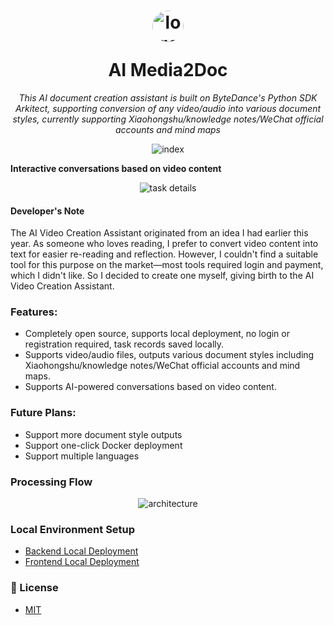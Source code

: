 <h1 align="center">
  <p>
  <img src="docs/images/logo.jpeg" alt="logo" width="50" height="50" style="border-radius: 50%;">
 </p>
  AI Media2Doc
</h1>
<p align="center">
    <em> This AI document creation assistant is built on ByteDance's Python SDK Arkitect, supporting conversion of any video/audio into various document styles, currently supporting Xiaohongshu/knowledge notes/WeChat official accounts and mind maps </em>
</p>

<p align="center">
    <img src="docs/images/index.png" alt="index">
</p>

**Interactive conversations based on video content**
<p align="center">
<img src="docs/images/task_details.png" alt="task details">
</p>

#### Developer's Note
The AI Video Creation Assistant originated from an idea I had earlier this year. As someone who loves reading, I prefer to convert video content into text for easier re-reading and reflection. However, I couldn't find a suitable tool for this purpose on the market—most tools required login and payment, which I didn't like. So I decided to create one myself, giving birth to the AI Video Creation Assistant.

### Features:
- Completely open source, supports local deployment, no login or registration required, task records saved locally.
- Supports video/audio files, outputs various document styles including Xiaohongshu/knowledge notes/WeChat official accounts and mind maps.
- Supports AI-powered conversations based on video content.

### Future Plans:
- Support more document style outputs
- Support one-click Docker deployment
- Support multiple languages

### Processing Flow
<p align="center">
<img src="docs/images/process_flow.png" alt="architecture">
</p>

### Local Environment Setup
- [Backend Local Deployment](./backend/README.md)
- [Frontend Local Deployment](./frontend/README.md)


### 📄 License
- [MIT](./LICENSE)